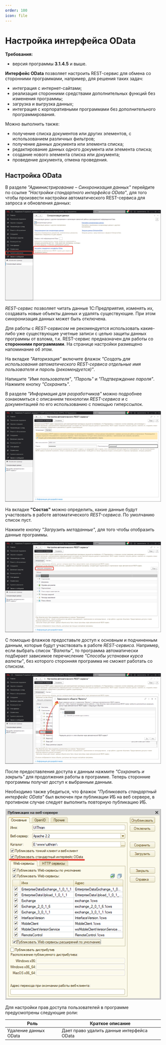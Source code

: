 ```yaml
---
order: 100
icon: file
---
```


# Настройка интерфейса OData

**Требования:**

* версия программы **3.1.4.5** и выше.

**Интерфейс OData** позволяет настроить REST-сервис для обмена со сторонними программами, например, для решения таких задач:

* интеграция с интернет-сайтами;
* реализация сторонними средствами дополнительных функций без изменения программы;
* загрузка и выгрузка данных;
* интеграция с корпоративными программами без дополнительного программирования.

Можно выполнить также:

* получение списка документов или других элементов, с использованием различных фильтров;
* получение данных документа или элемента списка;
* редактирование данных одного документа или элемента списка;
* создание нового элемента списка или документа;
* проведение документа, отмена проведения.

## Настройка OData

В разделе *"Администрирование – Синхронизация данных"* перейдите по ссылке *"Настройки стандартного интерфейса OData"*, для того чтобы произвести настройки автоматического REST-сервиса для запроса и обновления данных:

![01_НастройкаИнтерфейса](static/01_НастройкаИнтерфейса.png)

*REST-сервис* позволяет читать данные 1С:Предприятия, изменять их, создавать новые объекты данных и удалять существующие. При этом синхронизация данных может быть отключена.

Для работы с *REST-сервисом* не рекомендуется использовать какие-либо уже существующие учетные записи с целью защиты данных программы от взлома, т.к. REST-сервис предназначен для работы со **сторонними программами**. На странице настройки размещено напоминание об этом.

На вкладке *"Авторизация"* включите флажок *"Создать для использования автоматического REST-сервиса отдельные имя пользователя и пароль (рекомендуется)"*.

Напишите *"Имя пользователя"*, *"Пароль"* и *"Подтверждение пароля"*. Нажмите кнопку *"Сохранить"*.

В разделе *"Информация для разработчиков"* можно подробнее ознакомиться с описанием технологии *REST-сервиса* и с документацией по его использованию с помощью гиперссылок.

![02_НастройкаИнтерфейса](static/02_НастройкаИнтерфейса.png)

На вкладке **"Состав"** можно определить, какие данные будут участвовать в работе автоматического *REST-сервиса*. По умолчанию список пуст.

Нажмите кнопку *"Загрузить метаданные"*, для того чтобы отобразить данные программы.

![03_НастройкаИнтерфейса](static/03_НастройкаИнтерфейса.png)

С помощью флажков предоставьте доступ к основным и подчиненным данным, которые будут участвовать в работе *REST-сервиса.* Например, если выбрать список *"Валюты"*, то программа автоматически подбирает зависимое перечисление *"Способы установки курса валюты"*, без которого сторонняя программа не сможет работать со списком.

![04_НастройкаИнтерфейса](static/04_НастройкаИнтерфейса.png)

После предоставления доступа к данным нажмите *"Сохранить и закрыть"* для продолжения работы в программе. Теперь сторонние программы получат доступ к выбранным данным.

Необходимо также убедиться, что флажок *"Публиковать стандартный интерфейс OData"* был включен при публикации ИБ на веб сервере, в противном случае следует выполнить повторную публикацию ИБ.

![05_НастройкаИнтерфейса](static/05_НастройкаИнтерфейса.png)

Для настройки прав доступа пользователей в программе предусмотрены следующие роли:

| Роль                                       | Краткое описание                           |
| ------------------------------------------ | ------------------------------------------ |
| Удаление данных OData                      | Дает право удалить данные интерфейса OData |
